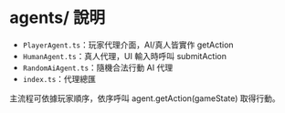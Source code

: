 # agents/ 說明

- `PlayerAgent.ts`：玩家代理介面，AI/真人皆實作 getAction
- `HumanAgent.ts`：真人代理，UI 輸入時呼叫 submitAction
- `RandomAiAgent.ts`：隨機合法行動 AI 代理
- `index.ts`：代理總匯

主流程可依據玩家順序，依序呼叫 agent.getAction(gameState) 取得行動。
